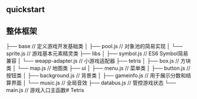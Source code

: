 ## quickstart

## 整体框架

├── base                                     // 定义游戏开发基础类
│   ├── pool.js                            // 对象池的简易实现
│   └── sprite.js                          // 游戏基本元素精灵类
├── libs
│   ├── symbol.js                         // ES6 Symbol简易兼容
│   └── weapp-adapter.js            // 小游戏适配器
├── tetris
│   ├── box.js                               // 方块类
│   └── map.js                              // 地图类
├── ui
│   ├── menu.js                             // 菜单类
│   ├── button.js                           // 按钮类
│   ├── background.js                  // 背景类
│   ├── gameinfo.js                      // 用于展示分数和结算界面
│   └── music.js                            // 全局音效
├── databus.js                              // 管控游戏状态
└── main.js                                   // 游戏入口主函数# Tetris
